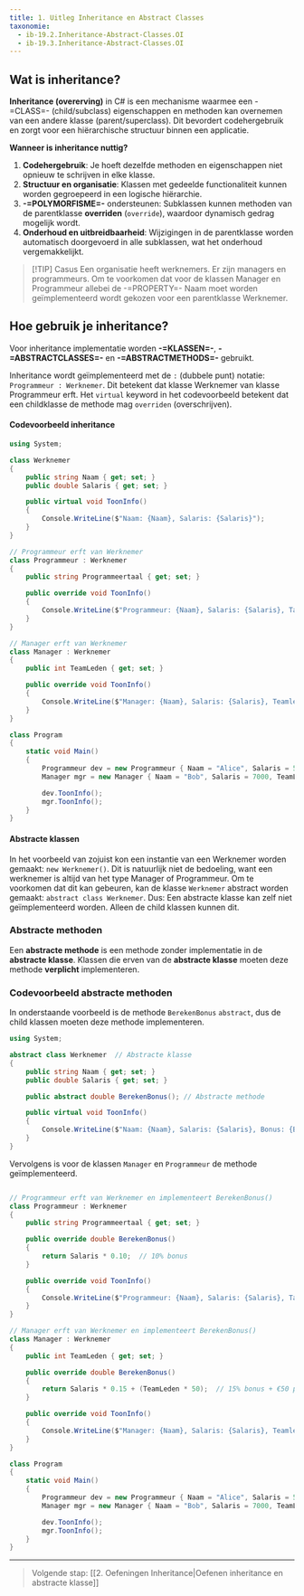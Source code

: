 ```yaml
---
title: 1. Uitleg Inheritance en Abstract Classes
taxonomie:
  - ib-19.2.Inheritance-Abstract-Classes.OI
  - ib-19.3.Inheritance-Abstract-Classes.OI
---
```


## Wat is inheritance?
**Inheritance (overerving)** in C# is een mechanisme waarmee een -=CLASS=- (child/subclass) eigenschappen en methoden kan overnemen van een andere klasse (parent/superclass). Dit bevordert codehergebruik en zorgt voor een hiërarchische structuur binnen een applicatie.

**Wanneer is inheritance nuttig?**
1. **Codehergebruik**: Je hoeft dezelfde methoden en eigenschappen niet opnieuw te schrijven in elke klasse.
2. **Structuur en organisatie**: Klassen met gedeelde functionaliteit kunnen worden gegroepeerd in een logische hiërarchie.
3. **-=POLYMORFISME=-** ondersteunen: Subklassen kunnen methoden van de parentklasse **overriden** (`override`), waardoor dynamisch gedrag mogelijk wordt.
4. **Onderhoud en uitbreidbaarheid**: Wijzigingen in de parentklasse worden automatisch doorgevoerd in alle subklassen, wat het onderhoud vergemakkelijkt.

> [!TIP] Casus
> Een organisatie heeft werknemers. Er zijn managers en programmeurs. Om te voorkomen dat voor de klassen Manager en Programmeur allebei de -=PROPERTY=- Naam moet worden geïmplementeerd wordt gekozen voor een parentklasse Werknemer.

## Hoe gebruik je inheritance?
Voor inheritance implementatie worden **-=KLASSEN=-**, **-=ABSTRACTCLASSES=-** en **-=ABSTRACTMETHODS=-** gebruikt. 

Inheritance wordt geïmplementeerd met de `:` (dubbele punt) notatie: `Programmeur : Werknemer`. Dit betekent dat klasse Werknemer van klasse Programmeur erft. Het `virtual` keyword in het codevoorbeeld betekent dat een childklasse de methode mag `overriden` (overschrijven).

#### Codevoorbeeld inheritance
``` C#
using System;

class Werknemer
{
    public string Naam { get; set; }
    public double Salaris { get; set; }

    public virtual void ToonInfo()
    {
        Console.WriteLine($"Naam: {Naam}, Salaris: {Salaris}");
    }
}

// Programmeur erft van Werknemer
class Programmeur : Werknemer
{
    public string Programmeertaal { get; set; }

    public override void ToonInfo()
    {
        Console.WriteLine($"Programmeur: {Naam}, Salaris: {Salaris}, Taal: {Programmeertaal}");
    }
}

// Manager erft van Werknemer
class Manager : Werknemer
{
    public int TeamLeden { get; set; }

    public override void ToonInfo()
    {
        Console.WriteLine($"Manager: {Naam}, Salaris: {Salaris}, Teamleden: {TeamLeden}");
    }
}

class Program
{
    static void Main()
    {
        Programmeur dev = new Programmeur { Naam = "Alice", Salaris = 5000, Programmeertaal = "C#" };
        Manager mgr = new Manager { Naam = "Bob", Salaris = 7000, TeamLeden = 5 };

        dev.ToonInfo();
        mgr.ToonInfo();
    }
}
```

#### Abstracte klassen
In het voorbeeld van zojuist kon een instantie van een Werknemer worden gemaakt: `new Werknemer()`. Dit is natuurlijk niet de bedoeling, want een werknemer is altijd van het type Manager of Programmeur. Om te voorkomen dat dit kan gebeuren, kan de klasse `Werknemer` abstract worden gemaakt: `abstract class Werknemer`. Dus: Een abstracte klasse kan zelf niet geïmplementeerd worden. Alleen de child klassen kunnen dit.

### Abstracte methoden
Een **abstracte methode** is een methode zonder implementatie in de **abstracte klasse**. Klassen die erven van de **abstracte klasse** moeten deze methode **verplicht** implementeren. 

### Codevoorbeeld abstracte methoden
In onderstaande voorbeeld is de methode `BerekenBonus` `abstract`, dus de child klassen moeten deze methode implementeren.

``` csharp
using System;

abstract class Werknemer  // Abstracte klasse
{
    public string Naam { get; set; }
    public double Salaris { get; set; }

    public abstract double BerekenBonus(); // Abstracte methode

    public virtual void ToonInfo()
    {
        Console.WriteLine($"Naam: {Naam}, Salaris: {Salaris}, Bonus: {BerekenBonus()}");
    }
}
```

Vervolgens is voor de klassen `Manager` en `Programmeur` de methode geïmplementeerd.
``` csharp

// Programmeur erft van Werknemer en implementeert BerekenBonus()
class Programmeur : Werknemer
{
    public string Programmeertaal { get; set; }

    public override double BerekenBonus()
    {
        return Salaris * 0.10;  // 10% bonus
    }

    public override void ToonInfo()
    {
        Console.WriteLine($"Programmeur: {Naam}, Salaris: {Salaris}, Taal: {Programmeertaal}, Bonus: {BerekenBonus()}");
    }
}

// Manager erft van Werknemer en implementeert BerekenBonus()
class Manager : Werknemer
{
    public int TeamLeden { get; set; }

    public override double BerekenBonus()
    {
        return Salaris * 0.15 + (TeamLeden * 50);  // 15% bonus + €50 per teamlid
    }

    public override void ToonInfo()
    {
        Console.WriteLine($"Manager: {Naam}, Salaris: {Salaris}, Teamleden: {TeamLeden}, Bonus: {BerekenBonus()}");
    }
}

class Program
{
    static void Main()
    {
        Programmeur dev = new Programmeur { Naam = "Alice", Salaris = 5000, Programmeertaal = "C#" };
        Manager mgr = new Manager { Naam = "Bob", Salaris = 7000, TeamLeden = 5 };

        dev.ToonInfo();
        mgr.ToonInfo();
    }
}
```
---
> Volgende stap: [[2. Oefeningen Inheritance|Oefenen inheritance en abstracte klasse]]